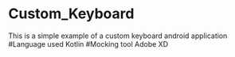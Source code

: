 # Custom_Keyboard
This is a simple example of a custom keyboard android application 
#Language used
Kotlin 
#Mocking tool
Adobe XD

